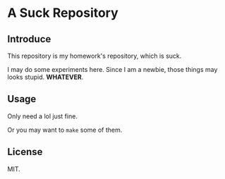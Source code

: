 # A Suck Repository

## Introduce

This repository is my homework's repository, which is suck.

I may do some experiments here. Since I am a newbie, those things may looks stupid. **WHATEVER**.

## Usage

Only need a lol just fine.

Or you may want to `make` some of them.

## License

MIT.
